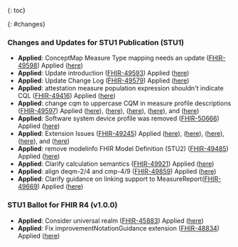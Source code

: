 
{: toc}

{: #changes}

### Changes and Updates for STU1 Publication (STU1)
* **Applied**: ConceptMap Measure Type mapping needs an update ([FHIR-49598](https://jira.hl7.org/browse/FHIR-49598)) Applied ([here](ConceptMap-measure-types.html))
* **Applied**: Update introduction ([FHIR-49593](https://jira.hl7.org/browse/FHIR-49593)) Applied ([here](introduction.html#scope))
* **Applied**: Update Change Log ([FHIR-49579](https://jira.hl7.org/browse/FHIR-49579)) Applied ([here](index.html))
* **Applied**: attestation measure population expression shouldn't indicate CQL ([FHIR-49416](https://jira.hl7.org/browse/FHIR-49416)) Applied ([here](Measure-measure-pi-exm.html))
* **Applied**: change cqm to uppercase CQM in measure profile descriptions	([FHIR-49597](https://jira.hl7.org/browse/FHIR-49597)) Applied ([here](StructureDefinition-cqm-cvmeasure.html)), ([here](StructureDefinition-cqm-publishablemeasure.html)), ([here](StructureDefinition-cqm-executablemeasure.html)), ([here](StructureDefinition-cqm-proportionmeasure.html)), and ([here](StructureDefinition-cqm-ratiomeasure.html))
* **Applied**: Software system device profile was removed ([FHIR-50666](https://jira.hl7.org/browse/FHIR-50666)) Applied ([here](device-software-system-example.html))
* **Applied**: Extension Issues ([FHIR-49245](https://jira.hl7.org/browse/FHIR-49245)) Applied ([here](StructureDefinition-cqm-cvmeasure.html)), ([here](StructureDefinition-cqm-improvementNotation.html)), ([here](StructureDefinition-cqm-ratiomeasure.html)), ([here](measure-exmratio-FHIR.html)), and ([here](measure-exm55-FHIR.html))
* **Applied**: remove modelinfo FHIR Model Definition (STU2) ([FHIR-49485](https://jira.hl7.org/browse/FHIR-49485)) Applied ([here](using-cql.html))
* **Applied**: Clarify calculation semantics ([FHIR-49921](https://jira.hl7.org/browse/FHIR-49921)) Applied ([here](measure-conformance.html))
* **Applied**: align deqm-2/4 and cmp-4/9 ([FHIR-49859](https://jira.hl7.org/browse/FHIR-49859)) Applied ([here](StructureDefinition-cqm-computablemeasure.html))
* **Applied**: Clarify guidance on linking support to MeasureReport([FHIR-49669](https://jira.hl7.org/browse/FHIR-49669)) Applied ([here](StructureDefinition-cqm-computablemeasure.html))

### STU1 Ballot for FHIR R4 (v1.0.0)

* **Applied**: Consider universal realm	([FHIR-45883](https://jira.hl7.org/browse/FHIR-45883)) Applied ([here](index.html))
* **Applied**: Fix improvementNotationGuidance extension	([FHIR-48834](https://jira.hl7.org/browse/FHIR-48834)) Applied ([here](StructureDefinition-cqm-publishablemeasure.html))
